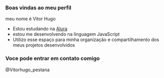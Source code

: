 ### Boas vindas ao meu perfil

meu nome é Vitor Hugo

- Estou estudando na [Alura](https://www.alura.com.br)
- estou me desenvolvendo na linguagem JavaScript
- Utilizo esse espaço para minha organização e compartilhamento dos meus projetos desenvolvidos

### Voce pode entrar em contato comigo

@Vitorhugo_pestana
